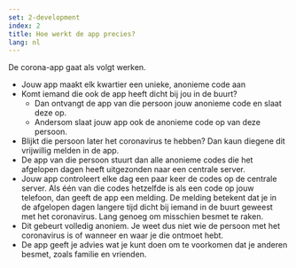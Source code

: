 ```yaml
---
set: 2-development
index: 2
title: Hoe werkt de app precies?
lang: nl
---
```


De corona-app gaat als volgt werken.

- Jouw app maakt elk kwartier een unieke, anonieme code aan
- Komt iemand die ook de app heeft dicht bij jou in de buurt?
    - Dan ontvangt de app van die persoon jouw anonieme code en slaat deze op.
    - Andersom slaat jouw app ook de anonieme code op van deze persoon.
- Blijkt die persoon later het coronavirus te hebben? Dan kaun diegene dit vrijwillig melden in de app.
- De app van die persoon stuurt dan alle anonieme codes die het afgelopen dagen heeft uitgezonden naar een centrale server.
- Jouw app controleert elke dag een paar keer de codes op de centrale server. Als één van die codes hetzelfde is als een code op jouw telefoon, dan geeft de app een melding. De melding betekent dat je in de afgelopen dagen langere tijd dicht bij iemand in de buurt geweest met het coronavirus. Lang genoeg om misschien besmet te raken.
- Dit gebeurt volledig anoniem. Je weet dus niet wie de persoon met het coronavirus is of wanneer en waar je die ontmoet hebt.
- De app geeft je advies wat je kunt doen om te voorkomen dat je anderen besmet, zoals familie en vrienden.
